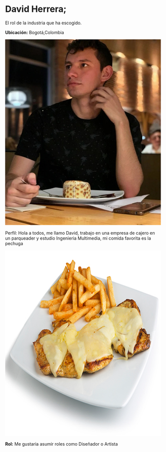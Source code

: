 <h1> David Herrera; </h1>

<p> El rol de la industria que ha escogido.</p>

<p><b>Ubicación:</b> Bogotá,Colombia</p>

<img src="David herrera/david Herrera.jpg" alt="foto de David Herrera" width="800" height="600" londing="lazy">
 
<p>Perfil:
Hola a todos, me llamo David, trabajo en una empresa de cajero en un parqueader y estudio Ingenieria Multimedia, mi comida favorita es la pechuga</p>
 
<img src="David herrera/pechuga-gratinada-test.png" alt="comida favorita" width="800" height="600" londing="lazy">
 
<p><b>Rol:</b> Me gustaria asumir roles como Diseñador o Artista</p> 
